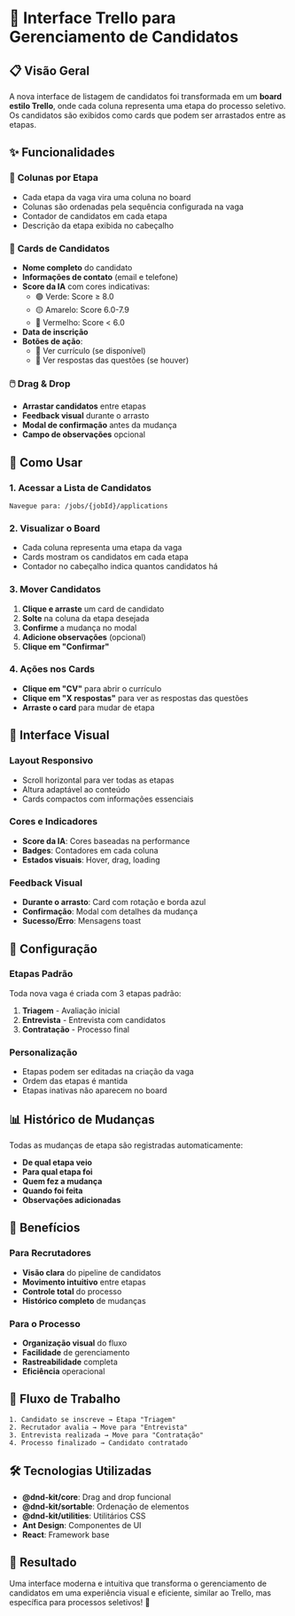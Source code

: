 # 🎯 Interface Trello para Gerenciamento de Candidatos

## 📋 Visão Geral

A nova interface de listagem de candidatos foi transformada em um **board estilo Trello**, onde cada coluna representa uma etapa do processo seletivo. Os candidatos são exibidos como cards que podem ser arrastados entre as etapas.

## ✨ Funcionalidades

### 🎯 **Colunas por Etapa**
- Cada etapa da vaga vira uma coluna no board
- Colunas são ordenadas pela sequência configurada na vaga
- Contador de candidatos em cada etapa
- Descrição da etapa exibida no cabeçalho

### 🎴 **Cards de Candidatos**
- **Nome completo** do candidato
- **Informações de contato** (email e telefone)
- **Score da IA** com cores indicativas:
  - 🟢 Verde: Score ≥ 8.0
  - 🟡 Amarelo: Score 6.0-7.9
  - 🔴 Vermelho: Score < 6.0
- **Data de inscrição**
- **Botões de ação**:
  - 📄 Ver currículo (se disponível)
  - 💬 Ver respostas das questões (se houver)

### 🖱️ **Drag & Drop**
- **Arrastar candidatos** entre etapas
- **Feedback visual** durante o arrasto
- **Modal de confirmação** antes da mudança
- **Campo de observações** opcional

## 🚀 Como Usar

### 1. **Acessar a Lista de Candidatos**
```
Navegue para: /jobs/{jobId}/applications
```

### 2. **Visualizar o Board**
- Cada coluna representa uma etapa da vaga
- Cards mostram os candidatos em cada etapa
- Contador no cabeçalho indica quantos candidatos há

### 3. **Mover Candidatos**
1. **Clique e arraste** um card de candidato
2. **Solte** na coluna da etapa desejada
3. **Confirme** a mudança no modal
4. **Adicione observações** (opcional)
5. **Clique em "Confirmar"**

### 4. **Ações nos Cards**
- **Clique em "CV"** para abrir o currículo
- **Clique em "X respostas"** para ver as respostas das questões
- **Arraste o card** para mudar de etapa

## 🎨 Interface Visual

### **Layout Responsivo**
- Scroll horizontal para ver todas as etapas
- Altura adaptável ao conteúdo
- Cards compactos com informações essenciais

### **Cores e Indicadores**
- **Score da IA**: Cores baseadas na performance
- **Badges**: Contadores em cada coluna
- **Estados visuais**: Hover, drag, loading

### **Feedback Visual**
- **Durante o arrasto**: Card com rotação e borda azul
- **Confirmação**: Modal com detalhes da mudança
- **Sucesso/Erro**: Mensagens toast

## 🔧 Configuração

### **Etapas Padrão**
Toda nova vaga é criada com 3 etapas padrão:
1. **Triagem** - Avaliação inicial
2. **Entrevista** - Entrevista com candidatos
3. **Contratação** - Processo final

### **Personalização**
- Etapas podem ser editadas na criação da vaga
- Ordem das etapas é mantida
- Etapas inativas não aparecem no board

## 📊 Histórico de Mudanças

Todas as mudanças de etapa são registradas automaticamente:
- **De qual etapa veio**
- **Para qual etapa foi**
- **Quem fez a mudança**
- **Quando foi feita**
- **Observações adicionadas**

## 🎯 Benefícios

### **Para Recrutadores**
- **Visão clara** do pipeline de candidatos
- **Movimento intuitivo** entre etapas
- **Controle total** do processo
- **Histórico completo** de mudanças

### **Para o Processo**
- **Organização visual** do fluxo
- **Facilidade** de gerenciamento
- **Rastreabilidade** completa
- **Eficiência** operacional

## 🔄 Fluxo de Trabalho

```
1. Candidato se inscreve → Etapa "Triagem"
2. Recrutador avalia → Move para "Entrevista"
3. Entrevista realizada → Move para "Contratação"
4. Processo finalizado → Candidato contratado
```

## 🛠️ Tecnologias Utilizadas

- **@dnd-kit/core**: Drag and drop funcional
- **@dnd-kit/sortable**: Ordenação de elementos
- **@dnd-kit/utilities**: Utilitários CSS
- **Ant Design**: Componentes de UI
- **React**: Framework base

## 🎉 Resultado

Uma interface moderna e intuitiva que transforma o gerenciamento de candidatos em uma experiência visual e eficiente, similar ao Trello, mas específica para processos seletivos! 🚀
